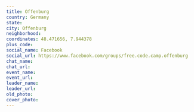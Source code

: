 ```yaml
---
title: Offenburg
country: Germany
state: 
city: Offenburg
neighborhood: 
coordinates: 48.471656, 7.944378
plus_code:
social_name: Facebook
social_url: https://www.facebook.com/groups/free.code.camp.offenburg
chat_name:
chat_url:
event_name:
event_url:
leader_name:
leader_url:
old_photo: 
cover_photo:
---
```

